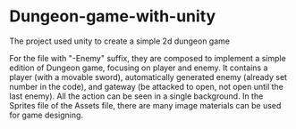 # Dungeon-game-with-unity
The project used unity to create a simple 2d dungeon game

For the file with "-Enemy" suffix, they are composed to implement a simple edition of Dungeon game, focusing on player and enemy. It contains a player (with a movable sword), automatically generated enemy (already set number in the code), and gateway (be attacked to open, not open until the last enemy). All the action can be seen in a single background. In the Sprites file of the Assets file, there are many image materials can be used for game designing.
